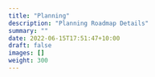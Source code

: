 ```yaml
---
title: "Planning"
description: "Planning Roadmap Details"
summary: ""
date: 2022-06-15T17:51:47+10:00
draft: false
images: []
weight: 300
---
```

